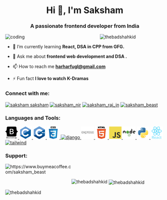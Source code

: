 <h1 align="center">Hi 👋, I'm Saksham</h1>
<h3 align="center">A passionate frontend developer from India</h3>
<img src="https://i.gifer.com/81RA.gif"  width="300" alt="coding" align="left">
<p align="left"> <img src="https://komarev.com/ghpvc/?username=thebadshahkid&label=Profile%20views&color=0e75b6&style=flat" alt="thebadshahkid" /> </p>

- 🌱 I’m currently learning **React, DSA in CPP from GFG.**

- 💬 Ask me about **frontend web development and DSA .**

- 📫 How to reach me **harharfugl@gmail.com**

- ⚡ Fun fact **I love to watch K-Dramas**

<h3 align="left">Connect with me:</h3>
<p align="left">
<a href="https://linkedin.com/in/saksham saksham" target="blank"><img align="center" src="https://raw.githubusercontent.com/rahuldkjain/github-profile-readme-generator/master/src/images/icons/Social/linked-in-alt.svg" alt="saksham saksham" height="30" width="40" /></a>
<a href="https://instagram.com/saksham_nir" target="blank"><img align="center" src="https://raw.githubusercontent.com/rahuldkjain/github-profile-readme-generator/master/src/images/icons/Social/instagram.svg" alt="saksham_nir" height="30" width="40" /></a>
<a href="https://www.leetcode.com/saksham_raj_jn" target="blank"><img align="center" src="https://raw.githubusercontent.com/rahuldkjain/github-profile-readme-generator/master/src/images/icons/Social/leet-code.svg" alt="saksham_raj_jn" height="30" width="40" /></a>
<a href="https://auth.geeksforgeeks.org/user/saksham_beast" target="blank"><img align="center" src="https://media.geeksforgeeks.org/wp-content/uploads/20210511160813/g4g.jpg" alt="saksham_beast" height="30" width="40" /></a>
</p>

<h3 align="left">Languages and Tools:</h3>
<p align="left"> <a href="https://getbootstrap.com" target="_blank" rel="noreferrer"> <img src="https://raw.githubusercontent.com/devicons/devicon/master/icons/bootstrap/bootstrap-plain-wordmark.svg" alt="bootstrap" width="40" height="40"/> </a> <a href="https://www.cprogramming.com/" target="_blank" rel="noreferrer"> <img src="https://raw.githubusercontent.com/devicons/devicon/master/icons/c/c-original.svg" alt="c" width="40" height="40"/> </a> <a href="https://www.w3schools.com/cpp/" target="_blank" rel="noreferrer"> <img src="https://raw.githubusercontent.com/devicons/devicon/master/icons/cplusplus/cplusplus-original.svg" alt="cplusplus" width="40" height="40"/> </a> <a href="https://www.w3schools.com/css/" target="_blank" rel="noreferrer"> <img src="https://raw.githubusercontent.com/devicons/devicon/master/icons/css3/css3-original-wordmark.svg" alt="css3" width="40" height="40"/> </a> <a href="https://www.djangoproject.com/" target="_blank" rel="noreferrer"> <img src="https://cdn.worldvectorlogo.com/logos/django.svg" alt="django" width="40" height="40"/> </a> <a href="https://expressjs.com" target="_blank" rel="noreferrer"> <img src="https://raw.githubusercontent.com/devicons/devicon/master/icons/express/express-original-wordmark.svg" alt="express" width="40" height="40"/> </a> <a href="https://www.w3.org/html/" target="_blank" rel="noreferrer"> <img src="https://raw.githubusercontent.com/devicons/devicon/master/icons/html5/html5-original-wordmark.svg" alt="html5" width="40" height="40"/> </a> <a href="https://developer.mozilla.org/en-US/docs/Web/JavaScript" target="_blank" rel="noreferrer"> <img src="https://raw.githubusercontent.com/devicons/devicon/master/icons/javascript/javascript-original.svg" alt="javascript" width="40" height="40"/> </a> <a href="https://nodejs.org" target="_blank" rel="noreferrer"> <img src="https://raw.githubusercontent.com/devicons/devicon/master/icons/nodejs/nodejs-original-wordmark.svg" alt="nodejs" width="40" height="40"/> </a> <a href="https://www.python.org" target="_blank" rel="noreferrer"> <img src="https://raw.githubusercontent.com/devicons/devicon/master/icons/python/python-original.svg" alt="python" width="40" height="40"/> </a> <a href="https://reactjs.org/" target="_blank" rel="noreferrer"> <img src="https://raw.githubusercontent.com/devicons/devicon/master/icons/react/react-original-wordmark.svg" alt="react" width="40" height="40"/> </a> <a href="https://tailwindcss.com/" target="_blank" rel="noreferrer"> <img src="https://www.vectorlogo.zone/logos/tailwindcss/tailwindcss-icon.svg" alt="tailwind" width="40" height="40"/> </a> </p>

<h3 align="left">Support:</h3>
<p><a href="https://www.buymeacoffee.com/https://www.buymeacoffee.com/saksham_beast"> <img align="left" src="https://cdn.buymeacoffee.com/buttons/v2/default-yellow.png" height="50" width="210" alt="https://www.buymeacoffee.com/saksham_beast" /></a></p><br><br>

<p><img align="left" src="https://github-readme-stats.vercel.app/api/top-langs?username=thebadshahkid&show_icons=true&locale=en&layout=compact" alt="thebadshahkid" /></p>

<p>&nbsp;<img align="center" src="https://github-readme-stats.vercel.app/api?username=thebadshahkid&show_icons=true&locale=en" alt="thebadshahkid" /></p>

<p><img align="center" src="https://github-readme-streak-stats.herokuapp.com/?user=thebadshahkid&" alt="thebadshahkid" /></p>
